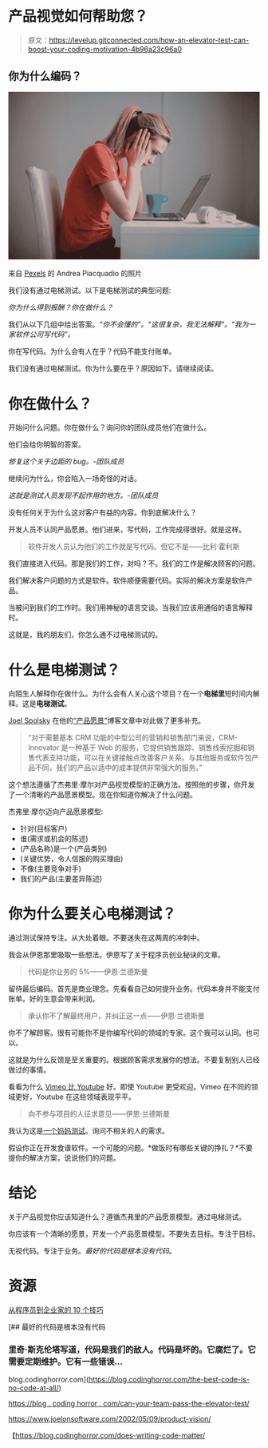 # 产品视觉如何帮助您？

> 原文：<https://levelup.gitconnected.com/how-an-elevator-test-can-boost-your-coding-motivation-4b96a23c96a0>

## 你为什么编码？

![](img/11a8df02eb31129a138d4cbeec61b31f.png)

来自 [Pexels](https://www.pexels.com/photo/young-troubled-woman-using-laptop-at-home-3755755/?utm_content=attributionCopyText&utm_medium=referral&utm_source=pexels) 的 Andrea Piacquadio 的照片

我们没有通过电梯测试。以下是电梯测试的典型问题:

*你为什么得到报酬？你在做什么？*

我们从以下几组中给出答案。*“你不会懂的”。“这很复杂，我无法解释”。“我为一家软件公司写代码”。*

你在写代码。为什么会有人在乎？代码不能支付账单。

我们没有通过电梯测试。你为什么要在乎？原因如下。请继续阅读。

# 你在做什么？

开始问什么问题。你在做什么？询问你的团队成员他们在做什么。

他们会给你明智的答案。

*修复这个关于边距的 bug。-团队成员*

继续问为什么，你会陷入一场奇怪的对话。

*这就是测试人员发现不起作用的地方。-团队成员*

没有任何关于为什么这对客户有益的内容。你到底解决什么？

开发人员不认同产品愿景。他们进来，写代码，工作完成得很好。就是这样。

> 软件开发人员认为他们的工作就是写代码。但它不是——比利·霍利斯

我们直接进入代码。那是我们的工作，对吗？不。我们的工作是解决顾客的问题。

我们解决客户问题的方式是软件。软件顺便需要代码。实际的解决方案是软件产品。

当被问到我们的工作时。我们用神秘的语言交谈。当我们应该用通俗的语言解释时。

这就是，我的朋友们，你怎么通不过电梯测试的。

# 什么是电梯测试？

向陌生人解释你在做什么。为什么会有人关心这个项目？在一个**电梯里**短时间内解释。这是**电梯测试**。

[Joel Spolsky](https://medium.com/u/94984dcb0975?source=post_page-----4b96a23c96a0--------------------------------) 在他的[“产品愿景”](https://www.joelonsoftware.com/2002/05/09/product-vision/)博客文章中对此做了更多补充。

> “对于需要基本 CRM 功能的中型公司的营销和销售部门来说，CRM-Innovator 是一种基于 Web 的服务，它提供销售跟踪、销售线索挖掘和销售代表支持功能，可以在关键接触点改善客户关系。与其他服务或软件包产品不同，我们的产品以适中的成本提供非常强大的服务。”

这个想法遵循了杰弗里·摩尔对产品视觉模型的正确方法。按照他的步骤，你开发了一个清晰的产品愿景模型。现在你知道你解决了什么问题。

杰弗里·摩尔迈向产品愿景模型:

*   针对(目标客户)
*   谁(需求或机会的陈述)
*   (产品名称)是一个(产品类别)
*   (关键优势，令人信服的购买理由)
*   不像(主要竞争对手)
*   我们的产品(主要差异陈述)

# 你为什么要关心电梯测试？

通过测试保持专注。从大处着眼。不要迷失在这两周的冲刺中。

我会从伊恩那里吸取一些想法。伊恩写了关于程序员创业秘诀的文章。

> 代码是你业务的 5%——伊恩·兰德斯曼

留待最后编码。首先是商业理念。先看看自己如何提升业务。代码本身并不能支付账单。好的生意会带来利润。

> 承认你不了解最终用户，并纠正这一点——伊恩·兰德斯曼

你不了解顾客。很有可能你不是你编写代码的领域的专家。这个我可以认同。也可以。

这就是为什么反馈是至关重要的。根据顾客需求发展你的想法。不要复制别人已经做过的事情。

看看为什么 [Vimeo 比 Youtube](https://www.makeuseof.com/tag/reasons-vimeo-instead-youtube/) 好。即使 Youtube 更受欢迎。Vimeo 在不同的领域更好，Youtube 在这些领域表现平平。

> 向不参与项目的人征求意见——伊恩·兰德斯曼

我认为这是[一个妈妈测试](https://feelinspired.medium.com/things-i-learnt-the-mom-test-by-rob-fitzpatrick-9d9d58ce8098)。询问不相关的人的需求。

假设你正在开发食谱软件。一个可能的问题。*做饭时有哪些关键的挣扎？*不要提你的解决方案，说说他们的问题。

# 结论

关于产品视觉你应该知道什么？遵循杰弗里的产品愿景模型。通过电梯测试。

你应该有一个清晰的愿景，开发一个产品愿景模型。不要失去目标。专注于目标。

无视代码。专注于业务。*最好的代码是根本没有代码*。

# 资源

[从程序员到企业家的 10 个技巧](https://web.archive.org/web/20070306071950/http://www.userscape.com/blog/index.php/site/comments/10_tips_for_moving_from_programmer_to_entrepreneur/)

[](https://blog.codinghorror.com/the-best-code-is-no-code-at-all/) [## 最好的代码是根本没有代码

### 里奇·斯克伦塔写道，代码是我们的敌人。代码是坏的。它腐烂了。它需要定期维护。它有一些错误…

blog.codinghorror.com](https://blog.codinghorror.com/the-best-code-is-no-code-at-all/) 

[https://blog . coding horror . com/can-your-team-pass-the-elevator-test/](https://blog.codinghorror.com/can-your-team-pass-the-elevator-test/)

https://www.joelonsoftware.com/2002/05/09/product-vision/

【https://blog.codinghorror.com/does-writing-code-matter/ 